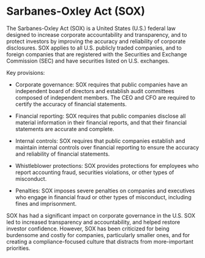 # Sarbanes-Oxley Act (SOX)

The Sarbanes-Oxley Act (SOX) is a United States (U.S.) federal law designed to increase corporate accountability and transparency, and to protect investors by improving the accuracy and reliability of corporate disclosures. SOX applies to all U.S. publicly traded companies, and to foreign companies that are registered with the Securities and Exchange Commission (SEC) and have securities listed on U.S. exchanges.

Key provisions:

* Corporate governance: SOX requires that public companies have an independent board of directors and establish audit committees composed of independent members. The CEO and CFO are required to certify the accuracy of financial statements.

* Financial reporting: SOX requires that public companies disclose all material information in their financial reports, and that their financial statements are accurate and complete.

* Internal controls: SOX requires that public companies establish and maintain internal controls over financial reporting to ensure the accuracy and reliability of financial statements.

* Whistleblower protections: SOX provides protections for employees who report accounting fraud, securities violations, or other types of misconduct.

* Penalties: SOX imposes severe penalties on companies and executives who engage in financial fraud or other types of misconduct, including fines and imprisonment.

SOX has had a significant impact on corporate governance in the U.S. SOX led to increased transparency and accountability, and helped restore investor confidence. However, SOX has been criticized for being burdensome and costly for companies, particularly smaller ones, and for creating a compliance-focused culture that distracts from more-important priorities.

